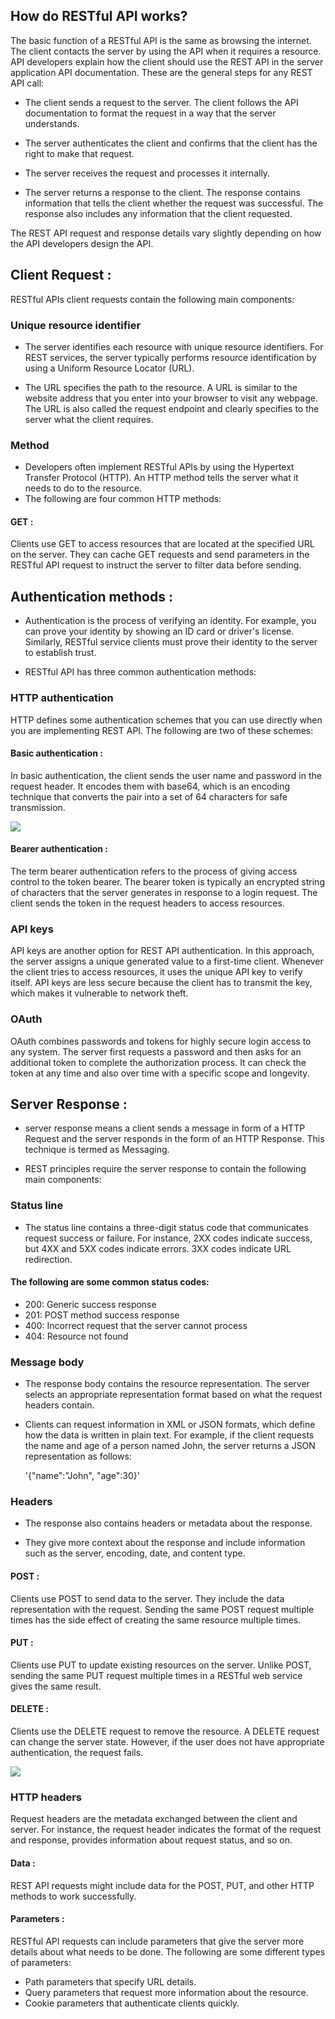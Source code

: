 ## How do RESTful API works?

The basic function of a RESTful API is the same as browsing the internet. The client contacts the server by using the API when it requires a resource. 
API developers explain how the client should use the REST API in the server application API documentation. These are the general steps for any REST API call:

- The client sends a request to the server. The client follows the API documentation to format the request in a way that the server understands.

- The server authenticates the client and confirms that the client has the right to make that request.

- The server receives the request and processes it internally.

- The server returns a response to the client. The response contains information that tells the client whether the request was successful. The response also includes any information that the client requested.

The REST API request and response details vary slightly depending on how the API developers design the API.

## Client Request :

RESTful APIs client requests contain the following main components:

### Unique resource identifier
- The server identifies each resource with unique resource identifiers. For REST services, the server typically performs resource identification by using a Uniform Resource Locator (URL).

- The URL specifies the path to the resource. A URL is similar to the website address that you enter into your browser to visit any webpage. The URL is also called the request endpoint and clearly specifies to the server what the client requires.

### Method
- Developers often implement RESTful APIs by using the Hypertext Transfer Protocol (HTTP). An HTTP method tells the server what it needs to do to the resource. 
- The following are four common HTTP methods:

#### GET :

Clients use GET to access resources that are located at the specified URL on the server. They can cache GET requests and send parameters in the RESTful API request to instruct the server to filter data before sending.
## Authentication methods :

- Authentication is the process of verifying an identity. For example, you can prove your identity by showing an ID card or driver's license. Similarly, RESTful service clients must prove their identity to the server to establish trust.

- RESTful API has three common authentication methods:

### HTTP authentication
HTTP defines some authentication schemes that you can use directly when you are implementing REST API. The following are two of these schemes:

#### Basic authentication :

In basic authentication, the client sends the user name and password in the request header. It encodes them with base64, which is an encoding technique that converts the pair into a set of 64 characters for safe transmission.

![](https://assets.website-files.com/5ff66329429d880392f6cba2/61e7b5289894978b8941d1a0_basic%20authentication%20Preview.jpg)

#### Bearer authentication :

The term bearer authentication refers to the process of giving access control to the token bearer. The bearer token is typically an encrypted string of characters that the server generates in response to a login request. The client sends the token in the request headers to access resources.

### API keys
API keys are another option for REST API authentication. In this approach, the server assigns a unique generated value to a first-time client. Whenever the client tries to access resources, it uses the unique API key to verify itself. API keys are less secure because the client has to transmit the key, which makes it vulnerable to network theft.

### OAuth
OAuth combines passwords and tokens for highly secure login access to any system. The server first requests a password and then asks for an additional token to complete the authorization process. It can check the token at any time and also over time with a specific scope and longevity.

## Server Response :

- server response means a client sends a message in form of a HTTP Request and the server responds in the form of an HTTP Response. This technique is termed as Messaging.

- REST principles require the server response to contain the following main components:

### Status line
- The status line contains a three-digit status code that communicates request success or failure. For instance, 2XX codes indicate success, but 4XX and 5XX codes indicate errors. 3XX codes indicate URL redirection.

#### The following are some common status codes:
  * 200: Generic success response
  * 201: POST method success response
  * 400: Incorrect request that the server cannot process
  * 404: Resource not found

  ### Message body
- The response body contains the resource representation. The server selects an appropriate representation format based on what the request headers contain. 
- Clients can request information in XML or JSON formats, which define how the data is written in plain text. For example, if the client requests the name and age of a person named John, the server returns a JSON representation as follows:

    '{"name":"John", "age":30}'

### Headers
- The response also contains headers or metadata about the response.

- They give more context about the response and include information such as the server, encoding, date, and content type.


#### POST :

Clients use POST to send data to the server. They include the data representation with the request. Sending the same POST request multiple times has the side effect of creating the same resource multiple times.

#### PUT :

Clients use PUT to update existing resources on the server. Unlike POST, sending the same PUT request multiple times in a RESTful web service gives the same result.

#### DELETE :

Clients use the DELETE request to remove the resource. A DELETE request can change the server state. However, if the user does not have appropriate authentication, the request fails.

![](https://www.easeout.co/images/uploads/rest.jpeg)

### HTTP headers
Request headers are the metadata exchanged between the client and server. For instance, the request header indicates the format of the request and response, provides information about request status, and so on.

#### Data :

REST API requests might include data for the POST, PUT, and other HTTP methods to work successfully.

#### Parameters :

RESTful API requests can include parameters that give the server more details about what needs to be done. The following are some different types of parameters:

- Path parameters that specify URL details.
- Query parameters that request more information about the resource.
- Cookie parameters that authenticate clients quickly.
